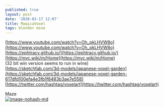 ```yaml
---
published: true
layout: post
date: '2020-03-17 12:07'
title: MaqicaVoxel
tags: blender mine
---
```

[https://www.youtube.com/watch?v=Oh_pkLHVW8o](https://www.youtube.com/watch?v=Oh_pkLHVW8o)  
[https://ephtracy.github.io/](https://ephtracy.github.io/)  
[https://mvc.wiki/m/Home](https://mvc.wiki/m/Home)  
(32 bit win version seems to run in wine)  
[https://sketchfab.com/3d-models/japanese-voxel-garden](https://sketchfab.com/3d-models/japanese-voxel-garden-617dfd100efa4e3fb1f8483b3ae7e558)  
[https://twitter.com/hashtag/voxelart](https://twitter.com/hashtag/voxelart)

Maze  
[![image-nohash-md](https://images.weserv.nl/?url=https://i.imgur.com/kYi7Kxdl.png)](https://images.weserv.nl/?url=https://i.imgur.com/kYi7Kxd.png)
